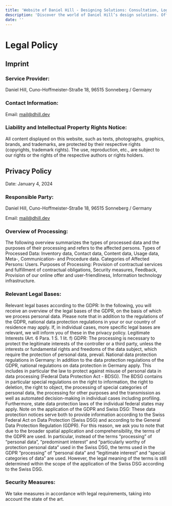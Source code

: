 ```yaml
---
title: 'Website of Daniel Hill - Designing Solutions: Consultation, Logos, UI/UX, Software Development.'
description: 'Discover the world of Daniel Hill’s design solutions. Offering consultation, logo creation, UI/UX design, and software development services tailored to your needs. Explore my site to see how I can transform your ideas into reality.'
date: ''
---
```


# Legal Policy

## Imprint

### Service Provider:

Daniel Hill, Cuno-Hoffmeister-Straße 18, 96515 Sonneberg / Germany 

### Contact Information:

Email: mail@dhill.dev

### Liability and Intellectual Property Rights Notice:

All content displayed on this website, such as texts, photographs, graphics, brands, and trademarks, are protected by their respective rights (copyrights, trademark rights). The use, reproduction, etc., are subject to our rights or the rights of the respective authors or rights holders.

## Privacy Policy

Date: January 4, 2024

### Responsible Party: 

Daniel Hill, Cuno-Hoffmeister-Straße 18, 96515 Sonneberg / Germany

Email: mail@dhill.dev

### Overview of Processing:

The following overview summarizes the types of processed data and the purposes of their processing and refers to the affected persons. Types of Processed Data: Inventory data, Contact data, Content data, Usage data, Meta-, Communication- and Procedure data. Categories of Affected Persons: Users. Purposes of Processing: Provision of contractual services and fulfillment of contractual obligations, Security measures, Feedback, Provision of our online offer and user-friendliness, Information technology infrastructure.

### Relevant Legal Bases:

Relevant legal bases according to the GDPR: In the following, you will receive an overview of the legal bases of the GDPR, on the basis of which we process personal data. Please note that in addition to the regulations of the GDPR, national data protection regulations in your or our country of residence may apply. If, in individual cases, more specific legal bases are relevant, we will inform you of these in the privacy policy. Legitimate Interests (Art. 6 Para. 1 S. 1 lit. f) GDPR: The processing is necessary to protect the legitimate interests of the controller or a third party, unless the interests or fundamental rights and freedoms of the data subject, which require the protection of personal data, prevail. National data protection regulations in Germany: In addition to the data protection regulations of the GDPR, national regulations on data protection in Germany apply. This includes in particular the law to protect against misuse of personal data in data processing (Federal Data Protection Act - BDSG). The BDSG contains in particular special regulations on the right to information, the right to deletion, the right to object, the processing of special categories of personal data, the processing for other purposes and the transmission as well as automated decision-making in individual cases including profiling. Furthermore, state data protection laws of the individual federal states may apply. Note on the application of the GDPR and Swiss DSG: These data protection notices serve both to provide information according to the Swiss Federal Act on Data Protection (Swiss DSG) and according to the General Data Protection Regulation (GDPR). For this reason, we ask you to note that due to the broader spatial application and comprehensibility, the terms of the GDPR are used. In particular, instead of the terms “processing” of “personal data”, “predominant interest” and “particularly worthy of protection personal data” used in the Swiss DSG, the terms used in the GDPR “processing” of “personal data” and “legitimate interest” and “special categories of data” are used. However, the legal meaning of the terms is still determined within the scope of the application of the Swiss DSG according to the Swiss DSG.

### Security Measures:

We take measures in accordance with legal requirements, taking into account the state of the art. 
